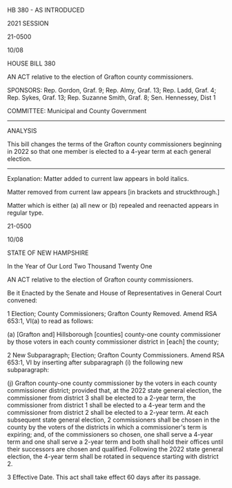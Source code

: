  HB 380 - AS INTRODUCED

 

 

2021 SESSION

 21-0500

 10/08

 

HOUSE BILL 380

 

AN ACT relative to the election of Grafton county commissioners.

 

SPONSORS: Rep. Gordon, Graf. 9; Rep. Almy, Graf. 13; Rep. Ladd, Graf. 4; Rep. Sykes, Graf. 13; Rep. Suzanne Smith, Graf. 8; Sen. Hennessey, Dist 1

 

COMMITTEE: Municipal and County Government

 

-----------------------------------------------------------------

 

ANALYSIS

 

 This bill changes the terms of the Grafton county commissioners beginning in 2022 so that one member is elected to a 4-year term at each general election.

 

- - - - - - - - - - - - - - - - - - - - - - - - - - - - - - - - - - - - - - - - - - - - - - - - - - - - - - - - - - - - - - - - - - - - - - - - - - - 

 

Explanation: Matter added to current law appears in bold italics.

 Matter removed from current law appears [in brackets and struckthrough.]

 Matter which is either (a) all new or (b) repealed and reenacted appears in regular type.

 21-0500

 10/08

 

STATE OF NEW HAMPSHIRE

 

In the Year of Our Lord Two Thousand Twenty One

 

AN ACT relative to the election of Grafton county commissioners.

 

Be it Enacted by the Senate and House of Representatives in General Court convened:

 

 1 Election; County Commissioners; Grafton County Removed. Amend RSA 653:1, VI(a) to read as follows: 

 (a) [Grafton and] Hillsborough [counties] county-one county commissioner by those voters in each county commissioner district in [each] the county;

 2 New Subparagraph; Election; Grafton County Commissioners. Amend RSA 653:1, VI by inserting after subparagraph (i) the following new subparagraph:

 (j) Grafton county-one county commissioner by the voters in each county commissioner district; provided that, at the 2022 state general election, the commissioner from district 3 shall be elected to a 2-year term, the commissioner from district 1 shall be elected to a 4-year term and the commissioner from district 2 shall be elected to a 2-year term. At each subsequent state general election, 2 commissioners shall be chosen in the county by the voters of the districts in which a commissioner's term is expiring; and, of the commissioners so chosen, one shall serve a 4-year term and one shall serve a 2-year term and both shall hold their offices until their successors are chosen and qualified. Following the 2022 state general election, the 4-year term shall be rotated in sequence starting with district 2.

 3 Effective Date. This act shall take effect 60 days after its passage.


